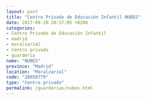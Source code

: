 ```yaml
---
layout: post
title: "Centro Privado de Educación Infantil NUBES"
date: 2017-09-20 20:57:05 +0200
categories:
- Centro Privado de Educación Infantil
- madrid
- moralzarzal
- Centro privado
- guarderia
name: "NUBES"
province: "Madrid"
location: "Moralzarzal"
code: "28058779"
type: "Centro privado"
permalink: /guarderias/nubes.html
---
```

